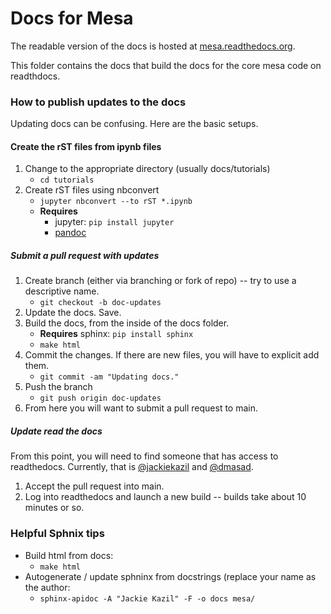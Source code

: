 Docs for Mesa
=============

The readable version of the docs is hosted at [mesa.readthedocs.org](http://mesa.readthedocs.org/).

This folder contains the docs that build the docs for the core mesa code on readthdocs.

### How to publish updates to the docs

Updating docs can be confusing. Here are the basic setups.

#### Create the rST files from ipynb files
1. Change to the appropriate directory (usually docs/tutorials)
    * `cd tutorials`
1. Create rST files using nbconvert
    * `jupyter nbconvert --to rST *.ipynb`
    * **Requires**
      * jupyter: `pip install jupyter`
      * [pandoc](http://pandoc.org/installing.html)

##### Submit a pull request with updates
1. Create branch (either via branching or fork of repo) -- try to use a descriptive name.
    * `git checkout -b doc-updates`
1. Update the docs. Save.
1. Build the docs, from the inside of the docs folder.
    * **Requires** sphinx: `pip install sphinx`
    * `make html`
1. Commit the changes. If there are new files, you will have to explicit add them.
    * `git commit -am "Updating docs."`
1. Push the branch
    * `git push origin doc-updates`
1. From here you will want to submit a pull request to main.

##### Update read the docs

From this point, you will need to find someone that has access to readthedocs. Currently, that is [@jackiekazil](https://github.com/jackiekazil) and [@dmasad](https://github.com/dmasad).

1. Accept the pull request into main.
1. Log into readthedocs and launch a new build -- builds take about 10 minutes or so.

### Helpful Sphnix tips
* Build html from docs:
  * `make html`
* Autogenerate / update sphninx from docstrings (replace your name as the author:
  * `sphinx-apidoc -A "Jackie Kazil" -F -o docs mesa/`